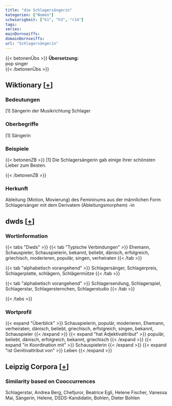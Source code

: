 ```yaml
---
title: "die Schlagersängerin"
kategorien: ["Nomen"]
schwierigkeit: ["k1", "h3", "r14"]
tags:
series:
mainDornseiffs:
domainDornseiffs:
url: "Schlagersängerin"
---
```


{{< betonenÜbs >}}
**Übersetzung:**  
pop singer  
{{< /betonenÜbs >}}

## Wiktionary [[+](https://de.wiktionary.org/wiki/Schlagersängerin)]

### Bedeutungen
[1] Sängerin der Musikrichtung Schlager  

### Oberbegriffe
[1] Sängerin  

### Beispiele
{{< betonenZB >}}
[1] Die Schlagersängerin gab einige ihrer schönsten Lieber zum Besten.  

{{< /betonenZB >}}
### Herkunft
Ableitung (Motion, Movierung) des Femininums aus der männlichen Form Schlagersänger mit dem Derivatem (Ableitungsmorphem) -in  



## dwds [[+](https://www.dwds.de/wb/Schlagersängerin)]

### Wortinformation
{{< tabs "Dwds" >}}
{{< tab "Typische Verbindungen" >}}
Ehemann, Schauspieler, Schauspielerin, bekannt, beliebt, dänisch, erfolgreich, griechisch, moderieren, populär, singen, verheiraten
{{< /tab >}}

{{< tab "alphabetisch vorangehend" >}}
Schlagersänger, Schlagerpreis, Schlagerplatte, schlägern, Schlägermütze
{{< /tab >}}

{{< tab "alphabetisch vorangehend" >}}
Schlagersendung, Schlagerspiel, Schlagerstar, Schlagersternchen, Schlagerstudio
{{< /tab >}}

{{< /tabs >}}

### Wortprofil
{{< expand "Überblick" >}} Schauspielerin, populär, moderieren, Ehemann, verheiraten, dänisch, beliebt, griechisch, erfolgreich, singen, bekannt, Schauspieler {{< /expand >}}
{{< expand "hat Adjektivattribut" >}} populär, beliebt, dänisch, erfolgreich, bekannt, griechisch {{< /expand >}}
{{< expand "in Koordination mit" >}} Schauspielerin {{< /expand >}}
{{< expand "ist Genitivattribut von" >}} Leben {{< /expand >}}

## Leipzig Corpora [[+](https://corpora.uni-leipzig.de/en/res?word=Schlagersängerin&corpusId=deu_newscrawl-public_2018)]


### Similarity based on Cooccurrences
Schlagerstar, Andrea Berg, Chefjuror, Beatrice Egli, Helene Fischer, Vanessa Mai, Sängerin, Helene, DSDS-Kandidatin, Bohlen, Dieter Bohlen

